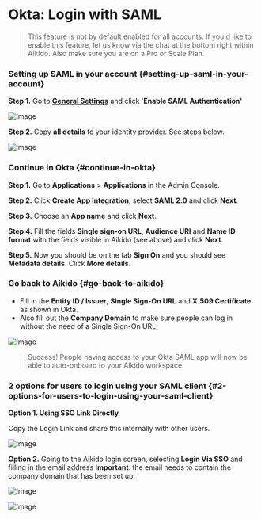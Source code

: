 # Okta: Login with SAML

> This feature is not by default enabled for all accounts. If you'd like to enable this feature, let us know via the chat at the bottom right within Aikido. Also make sure you are on a Pro or Scale Plan.

### Setting up SAML in your account {#setting-up-saml-in-your-account}

**Step 1.** Go to [**General Settings**](https://app.aikido.dev/settings/account) and click '**Enable SAML Authentication'**

![Image](https://ucarecdn.com/cd9146ff-36d4-4839-a879-0092907a7019/)

**Step 2.** Copy **all details** to your identity provider. See steps below.

![Image](https://ucarecdn.com/01f94720-00dc-4d8f-95a3-887c7546433b/)

### Continue in Okta {#continue-in-okta}

**Step 1.** Go to **Applications** &gt; **Applications** in the Admin Console.

**Step 2.** Click **Create App Integration**, select **SAML 2.0** and click **Next**.

**Step 3.** Choose an **App name** and click **Next**.

**Step 4.** Fill the fields **Single sign-on URL**, **Audience URI** and **Name ID format** with the fields visible in Aikido (see above) and click **Next**.

**Step 5.** Now you should be on the tab **Sign On** and you should see **Metadata details**. Click **More details**.

### Go back to Aikido {#go-back-to-aikido}

- Fill in the **Entity ID / Issuer**, **Single Sign-On URL** and **X.509 Certificate** as shown in Okta. 
- Also fill out the **Company Domain** to make sure people can log in without the need of a Single Sign-On URL.

![Image](https://ucarecdn.com/bf648fe2-3f42-4490-9067-3840392e84f9/)

> Success! People having access to your Okta SAML app will now be able to auto-onboard to your Aikido workspace.

### 2 options for users to login using your SAML client {#2-options-for-users-to-login-using-your-saml-client}

**Option 1. Using SSO Link Directly**

Copy the Login Link and share this internally with other users.

![Image](https://ucarecdn.com/b6d1fe83-fa12-410c-b6de-77ac12f0f41b/)

**Option 2.** Going to the Aikido login screen, selecting **Login Via SSO** and filling in the email address **Important**: the email needs to contain the company domain that has been set up.

![Image](https://ucarecdn.com/c233b6e3-7de6-40fe-b58c-8e6414a89556/)

![Image](https://ucarecdn.com/4e595972-8a51-4473-956b-7da0b4fd41fa/)